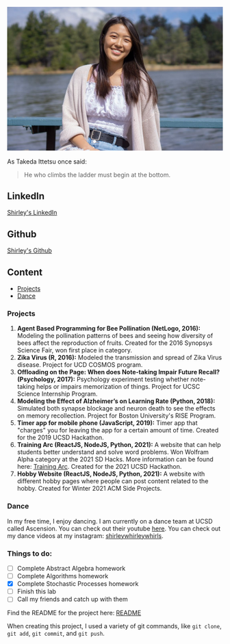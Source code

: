 ![Shirley Qi](ShirleyQi.jpg)

As Takeda Ittetsu once said:
> He who climbs the ladder must begin at the bottom.

## LinkedIn
[Shirley's LinkedIn](https://www.linkedin.com/in/shirley-qi-5699961b6/)
## Github
[Shirley's Github](https://github.com/sq19)

## Content
- [Projects](./index.md#Projects)
- [Dance](./index.md#Dance)

### Projects
1. **Agent Based Programming for Bee Pollination (NetLogo, 2016):** 
Modeling the pollination patterns of bees and seeing how diversity of bees affect the reproduction of fruits. Created for the 2016 Synopsys Science Fair, won first place in category.
2. **Zika Virus (R, 2016):** 
Modeled the transmission and spread of Zika Virus disease. Project for UCD COSMOS program.
3. **Offloading on the Page: When does Note-taking Impair Future Recall? (Psychology, 2017):** 
Psychology experiment testing whether note-taking helps or impairs memorization of things. Project for UCSC Science Internship Program.
4. **Modeling the Effect of Alzheimer’s on Learning Rate (Python, 2018):** 
Simulated both synapse blockage and neuron death to see the effects on memory recollection. Project for Boston University's RISE Program.
5. **Timer app for mobile phone (JavaScript, 2019):** 
Timer app that "charges" you for leaving the app for a certain amount of time. Created for the 2019 UCSD Hackathon.
6. **Training Arc (ReactJS, NodeJS, Python, 2021):** 
A website that can help students better understand and solve word problems. Won Wolfram Alpha category at the 2021 SD Hacks. More information can be found here: [Training Arc](https://devpost.com/software/word-problem-solver). Created for the 2021 UCSD Hackathon.
7. **Hobby Website (ReactJS, NodeJS, Python, 2021):** 
A website with different hobby pages where people can post content related to the hobby. Created for Winter 2021 ACM Side Projects.

### Dance
In my free time, I enjoy dancing. I am currently on a dance team at UCSD called Ascension. You can check out their youtube [here](https://www.youtube.com/user/ascensionucsd). You can check out my dance videos at my instagram: [shirleywhirleywhirls](https://www.instagram.com/shirleywhirleywhirls/).

### Things to do:
- [ ] Complete Abstract Algebra homework
- [ ] Complete Algorithms homework
- [x] Complete Stochastic Processes homework
- [ ] Finish this lab
- [ ] Call my friends and catch up with them

Find the README for the project here: [README](README.md)

When creating this project, I used a variety of git commands, like `git clone`, `git add`, `git commit`, and `git push`.
